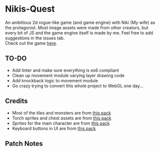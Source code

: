 # Nikis-Quest
An ambitious 2d rogue-like game (and game engine) with Niki (My wife) as the protagonist. Most image assets were made from other creators, but every bit of JS and the game engine itself is made by me. Feel free to add suggestions in the issues tab.
<br>
Check out the game <a href="https://keymaster777.github.io/Nikis-Quest" target="_blank" >here</a>.

## TO-DO
- Add linter and make sure everything is es6 compliant
- Clean up movement module varying layer drawing code
- Add knockback logic to movement module
- Go crazy trying to convert this whole project to WebGL one day...
## Credits
- Most of the tiles and monsters are from [this pack](https://0x72.itch.io/dungeontileset-ii)
- Torch sprites and chest assets are from [this pack](https://pixel-poem.itch.io/dungeon-assetpuck)
- Sprites for the main character are from [this pack](https://ansimuz.itch.io/legend-of-faune)
- Keyboard buttons in UI are from [this pack](https://beamedeighth.itch.io/simplekeys-animated-pixel-keyboard-keys)

## Patch Notes
